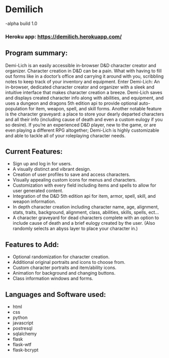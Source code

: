 # Demilich
-alpha build 1.0

### Heroku app: https://demilich.herokuapp.com/

## Program summary:
 Demi-Lich is an easily accessible in-browser D&D character creator and organizer. Character creation in D&D can be a pain. What with having to fill out forms like in a doctor’s office and carrying it around with you, scribbling notes to keep track of your inventory and equipment. Enter Demi-Lich: An in-browser, dedicated character creator and organizer with a sleek and intuitive interface that makes character creation a breeze. Demi-Lich saves and displays created character info along with abilities, and equipment, and uses a dungeon and dragons 5th edition api to provide optional auto-population for item, weapon, spell, and skill forms. Another notable feature is the character graveyard: a place to store your dearly departed characters and all their info (including cause of death and even a custom eulogy if you so desire). If you’re an experienced D&D player, new to the game, or are even playing a different RPG altogether; Demi-Lich is highly customizable and able to tackle all of your roleplaying character needs.
 
## Current Features:
- Sign up and log in for users.
- A visually distinct and vibrant design.
- Creation of user profiles to save and access characters.    
- Visually appealing custom icons for menus and characters.
- Customization with every field including items and spells to allow for user generated content.  
- Integration of the D&D 5th edition api for item, armor, spell, skill, and weapon information. 
- In depth character creation including character name, age, alignment, stats, traits, background, alignment, class, abilities, skills, spells, ect...
- A character graveyard for dead characters complete with an option to include cause of death and a brief eulogy created by the user. (Also randomly selects an abyss layer to place your character in.)

## Features to Add:
- Optional randomization for character creation.
- Additional original portraits and icons to choose from.
- Custom character portraits and item/ability icons.
- Animation for background and changing buttons.
- Class information windows and forms.

## Languages and Software used:
- html
- css
- python
- javascript
- postresql
- sqlalchemy
- flask
- flask-wtf
- flask-bcrypt